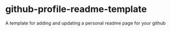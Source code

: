 # github-profile-readme-template
A template for adding and updating a personal readme page for your github
